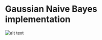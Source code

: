 # Gaussian Naive Bayes implementation
![alt text](https://github.com/NoTody/Machine-Learning-from-Scratch/blob/main/Logistic-Regression/GaussianNaiveBayes_derivation.png?raw=true)
